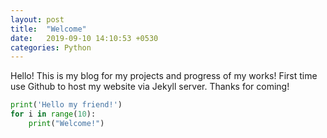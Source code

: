 ```yaml
---
layout: post
title:  "Welcome"
date:   2019-09-10 14:10:53 +0530
categories: Python
---
```

Hello! This is my blog for my projects and progress of my works! First time use Github to host my website via Jekyll server. Thanks for coming! 


```python
print('Hello my friend!')
for i in range(10):
	print("Welcome!")

```
